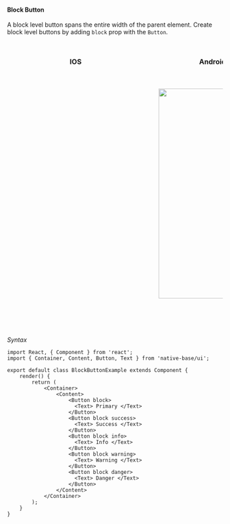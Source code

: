 #### Block Button

A block level button spans the entire width of the parent element.
Create block level buttons by adding <code>block</code> prop with the <code>Button</code>.

<br />
    <table>
      <thead>
        <tr style="border-style: hidden">
          <th style="border-style: hidden; padding-right: 34px;">IOS</th>
          <th style="padding-right: 140px;">Android</th>
        </tr>
      </thead>
      <thead>
        <tr style="border-style: hidden">
          <th style="border-style: hidden">
            <div style="background: url(../../assets/iphone.png) no-repeat; padding: 63px 20px 100px 18px; width: 292px"><img src="{{('../../assets/ios/components/block-button.png')}}" alt="" /></div></th>
          <th><div style="background: url(../../assets/android.png) no-repeat; padding: 45px 118px 68px 0px; background-size: 292px 576px;"><img height="490px" width="266px" src="{{('../../assets/android/components/block-button.png')}}" alt="" /></div></th>
        </tr>
      </thead>
    </table>

*Syntax*

<pre class="line-numbers"><code class="language-jsx">import React, { Component } from 'react';
import { Container, Content, Button, Text } from 'native-base/ui';
​
export default class BlockButtonExample extends Component {
    render() {
        return (
            &lt;Container>
                &lt;Content>
                    &lt;Button block>
                      &lt;Text> Primary &lt;/Text>
                    &lt;/Button>
                    &lt;Button block success>
                      &lt;Text> Success &lt;/Text>
                    &lt;/Button>
                    &lt;Button block info>
                      &lt;Text> Info &lt;/Text>
                    &lt;/Button>
                    &lt;Button block warning>
                      &lt;Text> Warning &lt;/Text>
                    &lt;/Button>
                    &lt;Button block danger>
                      &lt;Text> Danger &lt;/Text>
                    &lt;/Button>
                &lt;/Content>
            &lt;/Container>
        );
    }
}</code></pre><br />
